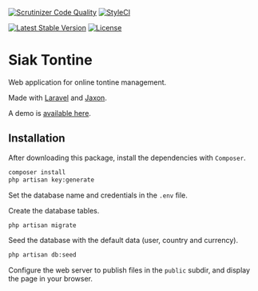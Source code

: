 [![Scrutinizer Code Quality](https://scrutinizer-ci.com/g/lagdo/tontine/badges/quality-score.png?b=main)](https://scrutinizer-ci.com/g/lagdo/tontine/?branch=main)
[![StyleCI](https://github.styleci.io/repos/500135711/shield?branch=main)](https://github.styleci.io/repos/500135711?branch=main)

[![Latest Stable Version](https://poser.pugx.org/lagdo/tontine/v/stable)](https://packagist.org/packages/lagdo/tontine)
[![License](https://poser.pugx.org/lagdo/tontine/license)](https://packagist.org/packages/lagdo/tontine)

Siak Tontine
============

Web application for online tontine management.

Made with [Laravel](https://laravel.com) and [Jaxon](https://www.jaxon-php.org).

A demo is [available here](https://demo.ton.siakapp.net).

Installation
------------

After downloading this package, install the dependencies with `Composer`.

```bash
composer install
php artisan key:generate
```

Set the database name and credentials in the `.env` file.

Create the database tables.

```bash
php artisan migrate
```

Seed the database with the default data (user, country and currency).

```bash
php artisan db:seed
```

Configure the web server to publish files in the `public` subdir, and display the page in your browser.
